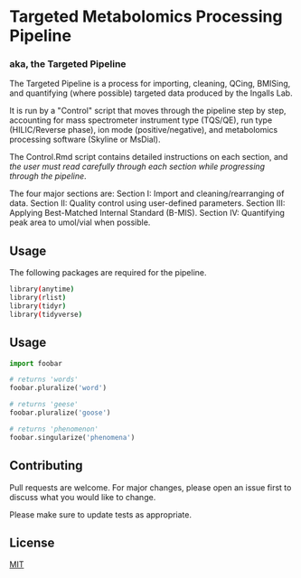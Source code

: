 # Targeted Metabolomics Processing Pipeline

### aka, the Targeted Pipeline

The Targeted Pipeline is a process for importing, cleaning, QCing, BMISing, and quantifying (where possible) targeted data produced by the Ingalls Lab.

It is run by a "Control" script that moves through the pipeline step by step, accounting for mass spectrometer instrument type (TQS/QE), run type (HILIC/Reverse phase), ion mode (positive/negative), and metabolomics processing software (Skyline or MsDial).

The Control.Rmd script contains detailed instructions on each section, and *the user must read carefully through each section while progressing through the pipeline*.

The four major sections are: Section I: Import and cleaning/rearranging of data. Section II: Quality control using user-defined parameters. Section III: Applying Best-Matched Internal Standard (B-MIS). Section IV: Quantifying peak area to umol/vial when possible.

## Usage
The following packages are required for the pipeline. 

``` bash
library(anytime)
library(rlist)
library(tidyr)
library(tidyverse)
```

## Usage

``` python
import foobar

# returns 'words'
foobar.pluralize('word')

# returns 'geese'
foobar.pluralize('goose')

# returns 'phenomenon'
foobar.singularize('phenomena')
```

## Contributing

Pull requests are welcome. For major changes, please open an issue first to discuss what you would like to change.

Please make sure to update tests as appropriate.

## License

[MIT](https://choosealicense.com/licenses/mit/)
